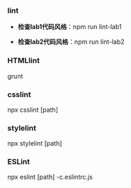 ### lint

* **检查lab1代码风格**：npm run lint-lab1 

* **检查lab2代码风格**：npm run lint-lab2

### HTMLlint

grunt

### csslint

npx csslint \[path\]

### stylelint

npx stylelint \[path\]

### ESLint

npx eslint \[path\] -c.eslintrc.js